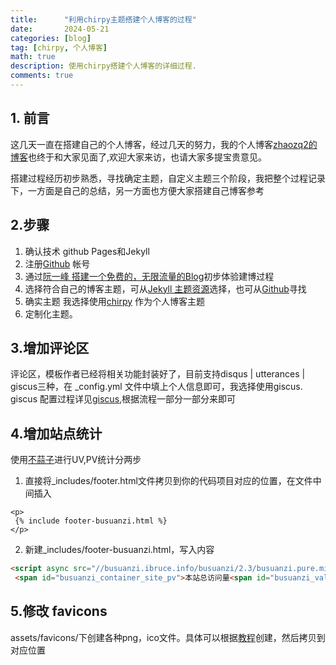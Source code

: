 ```yaml
---
title:      "利用chirpy主题搭建个人博客的过程"
date:       2024-05-21
categories: [blog]
tag: [chirpy, 个人博客]
math: true
description: 使用chirpy搭建个人博客的详细过程.
comments: true
---
```

## 1. 前言
这几天一直在搭建自己的个人博客，经过几天的努力，我的个人博客[zhaozq2的博客](https://zhaozq2.github.io/)也终于和大家见面了,欢迎大家来访，也请大家多提宝贵意见。

搭建过程经历初步熟悉，寻找确定主题，自定义主题三个阶段，我把整个过程记录下，一方面是自己的总结，另一方面也方便大家搭建自己博客参考
## 2.步骤
1. 确认技术 github Pages和Jekyll
2. 注册[Github](https://github.com/) 帐号
3. 通过[阮一峰 搭建一个免费的，无限流量的Blog](https://www.ruanyifeng.com/blog/2012/08/blogging_with_jekyll.html)初步体验建博过程
4. 选择符合自己的博客主题，可从[Jekyll 主题资源](https://jekyllrb.com/resources/)选择，也可从[Github](https://github.com/)寻找
5. 确实主题 我选择使用[chirpy](https://github.com/cotes2020/jekyll-theme-chirpy) 作为个人博客主题
6. 定制化主题。

## 3.增加评论区
 评论区，模板作者已经将相关功能封装好了，目前支持disqus | utterances | giscus三种，在 _config.yml 文件中填上个人信息即可，我选择使用giscus.
 giscus 配置过程详见[giscus](https://giscus.app/zh-CN),根据流程一部分一部分来即可

 ## 4.增加站点统计
   使用[不蒜子](https://busuanzi.ibruce.info/)进行UV,PV统计分两步
   1. 直接将_includes/footer.html文件拷贝到你的代码项目对应的位置，在文件中间插入
   ```
   <p> 
    {% include footer-busuanzi.html %}
  </p>
   ```
   2. 新建_includes/footer-busuanzi.html，写入内容
   ```html
   <script async src="//busuanzi.ibruce.info/busuanzi/2.3/busuanzi.pure.mini.js"></script>
    <span id="busuanzi_container_site_pv">本站总访问量<span id="busuanzi_value_site_pv"></span>次</span>
   ```
 ## 5.修改 favicons
 assets/favicons/下创建各种png，ico文件。具体可以根据[教程](https://chirpy.cotes.page/posts/customize-the-favicon/)创建，然后拷贝到对应位置 